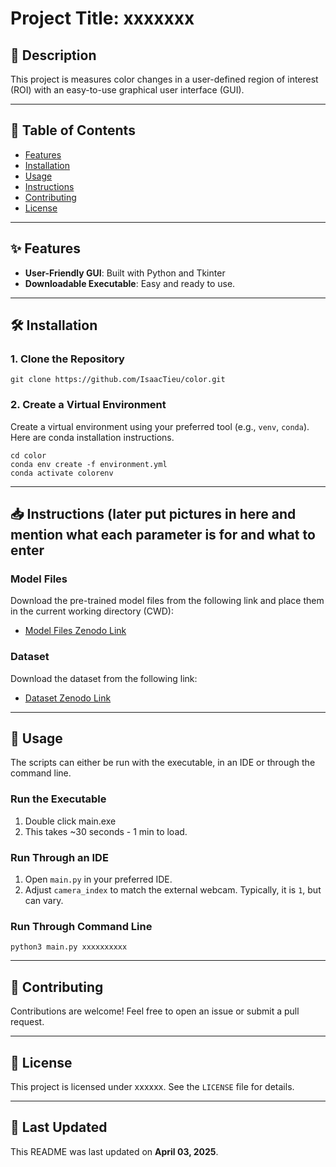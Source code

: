 # Project Title: xxxxxxx

## 📝 Description
This project is measures color changes in a user-defined region of interest (ROI) with an easy-to-use graphical user interface (GUI).

---

## 📂 Table of Contents
- [Features](#features)
- [Installation](#installation)
- [Usage](#usage)
- [Instructions](#instructions)
- [Contributing](#contributing)
- [License](#license)

---

## ✨ Features
- **User-Friendly GUI**: Built with Python and Tkinter
- **Downloadable Executable**: Easy and ready to use.

---

## 🛠️ Installation

### 1. Clone the Repository 
    git clone https://github.com/IsaacTieu/color.git

### 2. Create a Virtual Environment
Create a virtual environment using your preferred tool (e.g., `venv`, `conda`). Here are conda installation instructions.

    cd color
    conda env create -f environment.yml
    conda activate colorenv

---

## 📥 Instructions (later put pictures in here and mention what each parameter is for and what to enter

### Model Files
Download the pre-trained model files from the following link and place them in the current working directory (CWD):
- [Model Files Zenodo Link](#)

### Dataset
Download the dataset from the following link:
- [Dataset Zenodo Link](#)

---

## 🚀 Usage
The scripts can either be run with the executable, in an IDE or through the command line.

### Run the Executable
1. Double click main.exe
2. This takes ~30 seconds - 1 min to load.

### Run Through an IDE
1. Open `main.py` in your preferred IDE.
2. Adjust `camera_index` to match the external webcam. Typically, it is `1`, but can vary.

### Run Through Command Line

    python3 main.py xxxxxxxxxx


---

## 🤝 Contributing
Contributions are welcome! Feel free to open an issue or submit a pull request.

---

## 📜 License
This project is licensed under xxxxxx. See the `LICENSE` file for details.

---

## 📅 Last Updated
This README was last updated on **April 03, 2025**.


